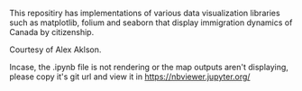This repositiry has implementations of various data visualization libraries such as matplotlib, folium and seaborn that display immigration dynamics of Canada by citizenship.

Courtesy of Alex Aklson.

Incase, the .ipynb file is not rendering or the map outputs aren't displaying, please copy it's git url and view it in https://nbviewer.jupyter.org/

